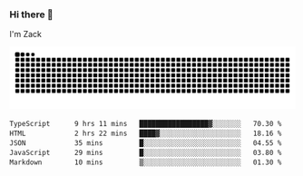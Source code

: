 ### Hi there 👋
I'm Zack

![](https://raw.githubusercontent.com/z4cki/z4cki/refs/heads/output/github-contribution-grid-snake.svg)
<!--START_SECTION:waka-->

```txt
TypeScript      9 hrs 11 mins   █████████████████▓░░░░░░░   70.30 %
HTML            2 hrs 22 mins   ████▓░░░░░░░░░░░░░░░░░░░░   18.16 %
JSON            35 mins         █░░░░░░░░░░░░░░░░░░░░░░░░   04.55 %
JavaScript      29 mins         █░░░░░░░░░░░░░░░░░░░░░░░░   03.80 %
Markdown        10 mins         ▒░░░░░░░░░░░░░░░░░░░░░░░░   01.30 %
```

<!--END_SECTION:waka-->
